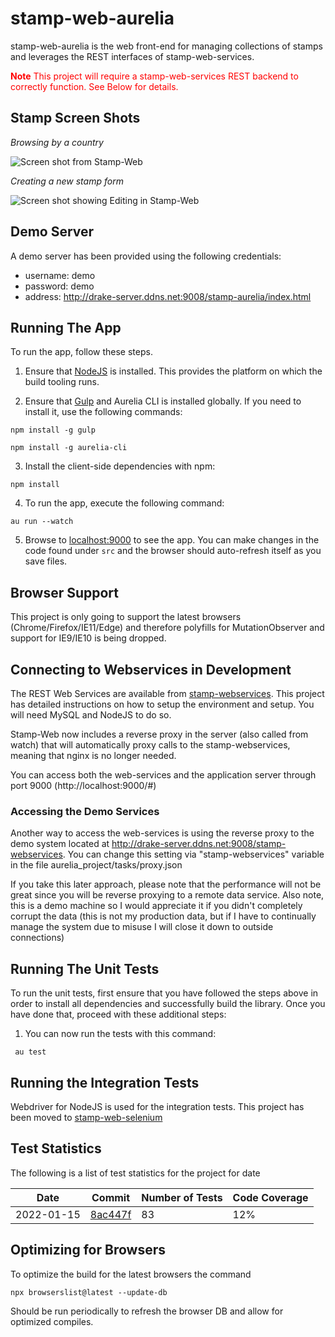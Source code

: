 # stamp-web-aurelia

stamp-web-aurelia is the web front-end for managing collections of stamps and leverages the REST interfaces of stamp-web-services.

<font color='red'>**Note** This project will require a stamp-web-services REST backend to correctly function. See Below for details.</font>

## Stamp Screen Shots

*Browsing by a country*

![Screen shot from Stamp-Web](https://i.imgur.com/RP8hyHh.png)


*Creating a new stamp form*

![Screen shot showing Editing in Stamp-Web](https://i.imgur.com/1f8SF9h.png)


## Demo Server

A demo server has been provided using the following credentials:

* username: demo
* password: demo
* address: http://drake-server.ddns.net:9008/stamp-aurelia/index.html


## Running The App

To run the app, follow these steps.

1. Ensure that [NodeJS](http://nodejs.org/) is installed. This provides the platform on which the build tooling runs.

2. Ensure that [Gulp](http://gulpjs.com/) and Aurelia CLI is installed globally. If you need to install it, use the following commands:

  ```shell
  npm install -g gulp
  ```
  ```shell
  npm install -g aurelia-cli
  ```

3. Install the client-side dependencies with npm:

  ```shell
  npm install
  ```

4. To run the app, execute the following command:

  ```shell
  au run --watch
  ```
5. Browse to [localhost:9000](http://localhost:9000) to see the app. You can make changes in the code found under `src` and the browser should auto-refresh itself as you save files.

## Browser Support

This project is only going to support the latest browsers (Chrome/Firefox/IE11/Edge) and therefore polyfills for MutationObserver and support for IE9/IE10 is being dropped.


## Connecting to Webservices in Development

The REST Web Services are available from [stamp-webservices](https://github.com/stamp-web/stamp-webservices).  This project has detailed instructions on how to setup the environment and setup.  You will need MySQL and NodeJS to do so.

Stamp-Web now includes a reverse proxy in the server (also called from watch) that will automatically proxy calls to the stamp-webservices, meaning that nginx is no longer needed.

You can access both the web-services and the application server through port 9000 (http://localhost:9000/#)

### Accessing the Demo Services

Another way to access the web-services is using the reverse proxy to the demo system located at http://drake-server.ddns.net:9008/stamp-webservices.  You can change this setting via "stamp-webservices" variable in the file aurelia_project/tasks/proxy.json

If you take this later approach, please note that the performance will not be great since you will be reverse proxying to a remote data service.  Also note, this is a demo machine so I would appreciate it if you didn't completely corrupt the data (this is not my production data, but if I have to continually manage the system due to misuse I will close it down to outside connections)


## Running The Unit Tests

To run the unit tests, first ensure that you have followed the steps above in order to install all dependencies and successfully build the library. Once you have done that, proceed with these additional steps:

1. You can now run the tests with this command:

  ```shell
   au test
  ```
  
## Running the Integration Tests

Webdriver for NodeJS is used for the integration tests. This project has been moved to [stamp-web-selenium](https://github.com/stamp-web/stamp-web-selenium)


## Test Statistics

The following is a list of test statistics for the project for date

| Date | Commit | Number of Tests | Code Coverage |
| --- | --- | --- | --- |
| 2022-01-15 | [8ac447f](https://github.com/stamp-web/stamp-web-aurelia/commit/8ac447f580f29d1f0f8dd23e284c6f25448cf1d7) | 83 | 12% |


## Optimizing for Browsers

To optimize the build for the latest browsers the command

   ```shell
   npx browserslist@latest --update-db
   ```

Should be run periodically to refresh the browser DB and allow for optimized compiles.
